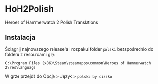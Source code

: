 # HoH2Polish
Heroes of Hammerwatch 2 Polish Translations


## Instalacja

Ściągnij najnowszego release'a i rozpakuj folder `polski` bezspośrednio do folderu z resourcami gry:

`C:\Program Files (x86)\Steam\steamapps\common\Heroes of Hammerwatch 2\res\language`

W grze przejdź do Opcje > Język > `polski by ciszko`

